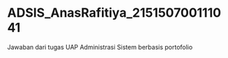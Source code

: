 # ADSIS_AnasRafitiya_215150700111041
Jawaban dari tugas UAP Administrasi Sistem berbasis portofolio
